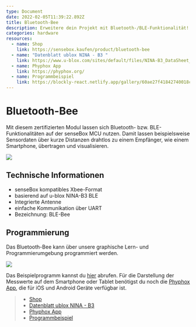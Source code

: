 ```yaml
---
type: Document
date: 2022-02-05T11:39:22.892Z
title: Bluetooth-Bee
description: Erweitere dein Projekt mit Bluetooth-/BLE-Funktionalität!
categories: hardware
resources:
  - name: Shop
    link: https://sensebox.kaufen/product/bluetooth-bee
  - name: "Datenblatt ublox NINA - B3 "
    link: https://www.u-blox.com/sites/default/files/NINA-B3_DataSheet_UBX-17052099.pdf
  - name: Phyphox App
    link: https://phyphox.org/
  - name: Programmbeispiel
    link: https://blockly-react.netlify.app/gallery/60ae27f41842740018c65b07
---
```

# Bluetooth-Bee

Mit diesem zertifizierten Modul lassen sich Bluetooth- bzw. BLE-Funktionalitäten auf der senseBox MCU nutzen. Damit lassen beispielsweise Sensordaten über kurze Distanzen drahtlos zu einem Empfänger, wie einem Smartphone, übertragen und visualisieren. 

![](/img/hardware-bilder/bees/bluetooth-bee/blebee_top.png)

## Technische Informationen

* senseBox kompatibles Xbee-Format
* basierend auf u-blox NINA-B3 BLE
* Integrierte Antenne
* einfache Kommunikation über UART
* Bezeichnung: BLE-Bee

## Programmierung

Das Bluetooth-Bee kann über unsere graphische Lern- und Programmierumgebung programmiert werden. 



![](/img/hardware-bilder/bees/bluetooth-bee/phyphoxco2-messgerät.svg)

Das Beispielprogramm kannst du [hier](https://blockly-react.netlify.app/gallery/60ae27f41842740018c65b07) abrufen. Für die Darstellung der Messwerte auf dem Smartphone oder Tablet benötigst du noch die [Phyphox App](https://phyphox.org/), die für iOS und Android Geräte verfügbar ist.

> - [Shop](https://sensebox.kaufen/product/bluetooth-bee)
> - [Datenblatt ublox NINA - B3](https://www.u-blox.com/sites/default/files/NINA-B3_DataSheet_UBX-17052099.pdf)
> - [Phyphox App](https://phyphox.org/)
> - [Programmbeispiel](https://blockly-react.netlify.app/gallery/60ae27f41842740018c65b07)